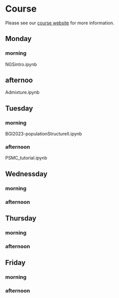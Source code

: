 # Course

Please see our [course website](http://popgen.dk/bgi23/) for more information.


## Monday
### morning
NGSintro.ipynb
## afternoo 
Admixture.ipynb

## Tuesday
### morning
BGI2023-populationStructureII.ipynb

### afternoon
PSMC_tutorial.ipynb



## Wednessday 
### morning

### afternoon

## Thursday 
### morning

### afternoon

## Friday
### morning

### afternoon

